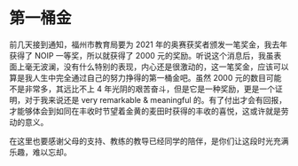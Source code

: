 # 第一桶金


前几天接到通知，福州市教育局要为 2021 年的奥赛获奖者颁发一笔奖金，我去年获得了 NOIP 一等奖，所以就获得了 2000 元的奖励。听说这个消息后，我虽表面上毫无波澜，没有什么特别的表现，内心还是很激动的，这一笔奖金，应该可以算是我人生中完全通过自己的努力挣得的第一桶金吧。虽然 2000 元的数目可能不是非常多，其远比不上 4 年光阴的艰苦奋斗，但是它是一种奖励，更是一个证明，对于我来说还是 very remarkable & meaningful 的。有了付出才会有回报，才能够体会到如同在丰收时节望着金黄的麦田时获得的丰收的喜悦，这或许就是劳动的意义。

在这里也要感谢父母的支持、教练的教导已经同学的陪伴，是你们让这段时光充满乐趣，难以忘却。
